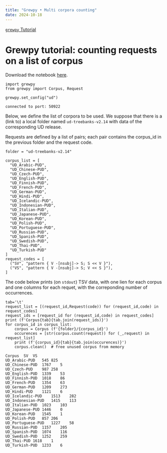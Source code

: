 ```yaml
---
title: "Grewpy • Multi corpora counting"
date: 2024-10-18
---
```


[`grewpy` Tutorial](../tutorial)

# Grewpy tutorial: counting requests on a list of corpus

Download the notebook [here](../multi_corpora_counting.ipynb).

```python_alt
import grewpy
from grewpy import Corpus, Request

grewpy.set_config("ud")
```

    connected to port: 50922

Below, we define the list of corpora to be used.
We suppose that there is a (link to) a local folder named `ud-treebanks-v2.14` with data of the corresponding UD release.

Requests are defined by a list of pairs; each pair contains the corpus_id in the previous folder and the request code.

```python_alt
folder = "ud-treebanks-v2.14"

corpus_list = [
  "UD_Arabic-PUD",
  "UD_Chinese-PUD",
  "UD_Czech-PUD",
  "UD_English-PUD",
  "UD_Finnish-PUD",
  "UD_French-PUD",
  "UD_German-PUD",
  "UD_Hindi-PUD",
  "UD_Icelandic-PUD",
  "UD_Indonesian-PUD",
  "UD_Italian-PUD",
  "UD_Japanese-PUD",
  "UD_Korean-PUD",
  "UD_Polish-PUD",
  "UD_Portuguese-PUD",
  "UD_Russian-PUD",
  "UD_Spanish-PUD",
  "UD_Swedish-PUD",
  "UD_Thai-PUD",
  "UD_Turkish-PUD"
]
request_codes = [
  ("SV", "pattern { V -[nsubj]-> S; S << V }"),
  ("VS", "pattern { V -[nsubj]-> S; V << S }"),
]
```

The code below prints (on `stdout`) TSV data, with one lien for each corpus and one columns for each requet, with the correponding number of occurrences.

```python_alt
tab='\t'
request_list = [(request_id,Request(code)) for (request_id,code) in request_codes]
request_ids = [request_id for (request_id,code) in request_codes]
print (f'Corpus{tab}{tab.join(request_ids)}')
for corpus_id in corpus_list:
	corpus = Corpus (f'{folder}/{corpus_id}')
	occurences = [str(corpus.count(request)) for (_,request) in request_list]
	print (f'{corpus_id}{tab}{tab.join(occurences)}')
	corpus.clean()  # free unused corpus from memory
```

    Corpus	SV	VS
    UD_Arabic-PUD	545	825
    UD_Chinese-PUD	1767	5
    UD_Czech-PUD	987	258
    UD_English-PUD	1339	53
    UD_Finnish-PUD	1018	86
    UD_French-PUD	1354	63
    UD_German-PUD	1209	273
    UD_Hindi-PUD	1121	6
    UD_Icelandic-PUD	1513	282
    UD_Indonesian-PUD	1415	113
    UD_Italian-PUD	1023	103
    UD_Japanese-PUD	1446	0
    UD_Korean-PUD	1545	1
    UD_Polish-PUD	857	206
    UD_Portuguese-PUD	1227	58
    UD_Russian-PUD	1157	205
    UD_Spanish-PUD	1074	116
    UD_Swedish-PUD	1252	259
    UD_Thai-PUD	1618	1
    UD_Turkish-PUD	1233	6
